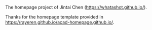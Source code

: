 The homepage project of Jintai Chen (https://whatashot.github.io/). 

Thanks for the homepage template provided in https://rayeren.github.io/acad-homepage.github.io/.
